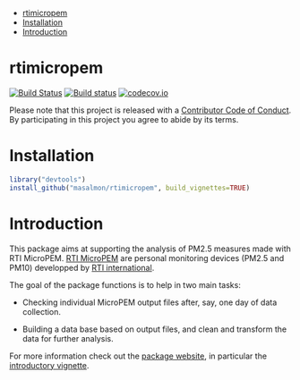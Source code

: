 -   [rtimicropem](#rtimicropem)
-   [Installation](#installation)
-   [Introduction](#introduction)

rtimicropem
===========

[![Build Status](https://travis-ci.org/maelle/rtimicropem.svg?branch=master)](https://travis-ci.org/maelle/rtimicropem) [![Build status](https://ci.appveyor.com/api/projects/status/dfp77q03989j90fw?svg=true)](https://ci.appveyor.com/project/masalmon/rtimicropem) [![codecov.io](https://codecov.io/github/maelle/rtimicropem/coverage.svg?branch=master)](https://codecov.io/github/maelle/rtimicropem?branch=master)

Please note that this project is released with a [Contributor Code of Conduct](https://github.com/masalmon/rtimicropem/blob/master/CONDUCT.md). By participating in this project you agree to abide by its terms.

Installation
============

``` r
library("devtools")
install_github("masalmon/rtimicropem", build_vignettes=TRUE)
```

Introduction
============

This package aims at supporting the analysis of PM2.5 measures made with RTI MicroPEM. [RTI MicroPEM](https://www.rti.org/sites/default/files/brochures/rti_micropem.pdf) are personal monitoring devices (PM2.5 and PM10) developped by [RTI international](https://www.rti.org/).

The goal of the package functions is to help in two main tasks:

-   Checking individual MicroPEM output files after, say, one day of data collection.

-   Building a data base based on output files, and clean and transform the data for further analysis.

For more information check out the [package website](http://www.masalmon.eu/rtimicropem), in particular the [introductory vignette](http://www.masalmon.eu/rtimicropem/articles/vignette_ammon.html).
